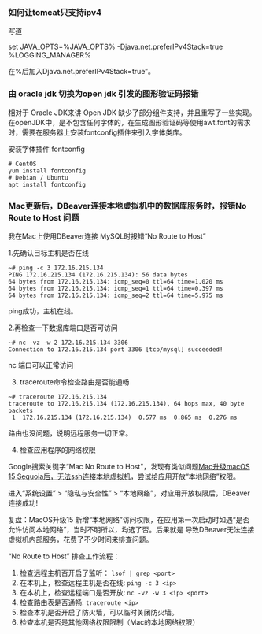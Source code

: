 



### 如何让tomcat只支持ipv4

写道

set JAVA_OPTS=%JAVA_OPTS% -Djava.net.preferIPv4Stack=true %LOGGING_MANAGER%

 在%后加入Djava.net.preferIPv4Stack=true”。





### 由 oracle jdk 切换为open jdk 引发的图形验证码报错

相对于 Oracle JDK来讲 Open JDK 缺少了部分组件支持，并且重写了一些实现。在openJDK中，是不包含任何字体的，在生成图形验证码等使用awt.font的需求时，需要在服务器上安装fontconfig插件来引入字体类库。

安装字体插件 fontconfig

```
# CentOS
yum install fontconfig
# Debian / Ubuntu
apt install fontconfig
```



### Mac更新后，DBeaver连接本地虚拟机中的数据库服务时，报错No Route to Host 问题

我在Mac上使用DBeaver连接 MySQL时报错“No Route to Host”

1.先确认目标主机是否在线

``` 
~# ping -c 3 172.16.215.134
PING 172.16.215.134 (172.16.215.134): 56 data bytes
64 bytes from 172.16.215.134: icmp_seq=0 ttl=64 time=1.020 ms
64 bytes from 172.16.215.134: icmp_seq=1 ttl=64 time=0.397 ms
64 bytes from 172.16.215.134: icmp_seq=2 ttl=64 time=5.975 ms
```

ping成功，主机在线。

2.再检查一下数据库端口是否可访问

```
~# nc -vz -w 2 172.16.215.134 3306
Connection to 172.16.215.134 port 3306 [tcp/mysql] succeeded!
```

nc 端口可以正常访问

3. traceroute命令检查路由是否能通畅
```
~# traceroute 172.16.215.134
traceroute to 172.16.215.134 (172.16.215.134), 64 hops max, 40 byte packets
 1  172.16.215.134 (172.16.215.134)  0.577 ms  0.865 ms  0.276 ms
```

路由也没问题，说明远程服务一切正常。

4. 检查应用程序的网络权限

Google搜索关键字“Mac No Route to Host"，发现有类似问题[Mac升级macOS 15 Sequoia后，无法ssh连接本地虚拟机](https://discussionschinese.apple.com/thread/255786202)，尝试给应用开放“本地网络”权限。 

进入“系统设置” > “隐私与安全性” > “本地网络”，对应用开放权限后，DBeaver连接成功!

复盘：MacOS升级15 新增“本地网络”访问权限，在应用第一次启动时如遇“是否允许访问本地网络”，当时不明所以，均选了否。后果就是 导致DBeaver无法连接虚拟机内部服务，花费了不少时间来排查问题。



“No Route to Host” 排查工作流程：

1. 检查远程主机否开启了监听： `lsof | grep <port>`
2. 在本机上，检查远程主机是否在线: `ping -c 3 <ip>`
3. 在本机上，检查远程端口是否开放: `nc -vz -w 3 <ip> <port>` 
4. 检查路由表是否通畅: `traceroute <ip>`
5. 检查本机是否开启了防火墙，可以临时关闭防火墙。
6. 检查本机是否是其他网络权限限制（Mac的本地网络权限）


